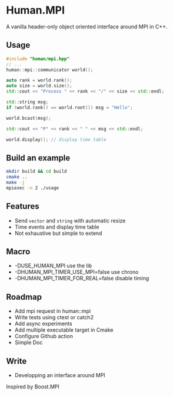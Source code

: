 # Human.MPI 

A vanilla header-only object oriented interface around MPI in C++.

## Usage
```c++
#include "human/mpi.hpp"
// ...
human::mpi::communicator world();

auto rank = world.rank();
auto size = world.size();
std::cout << "Process " << rank << "/" << size << std::endl;

std::string msg;
if (world.rank() == world.root()) msg = "Hello";

world.bcast(msg);

std::cout << "P" << rank << " " << msg << std::endl;

world.display(); // display time table
```

## Build an example
```bash
mkdir build && cd build
cmake ..
make -j
mpiexec -n 2 ./usage
```

## Features
- Send `vector` and `string` with automatic resize
- Time events and display time table
- Not exhaustive but simple to extend

## Macro
- -DUSE_HUMAN_MPI use the lib
- -DHUMAN_MPI_TIMER_USE_MPI=false use chrono
- -DHUMAN_MPI_TIMER_FOR_REAL=false disable timing

## Roadmap
- Add mpi request in human::mpi
- Write tests using ctest or catch2
- Add async experiments
- Add multiple executable target in Cmake
- Configure Github action
- Simple Doc

## Write
- Developping an interface around MPI


Inspired by Boost.MPI
